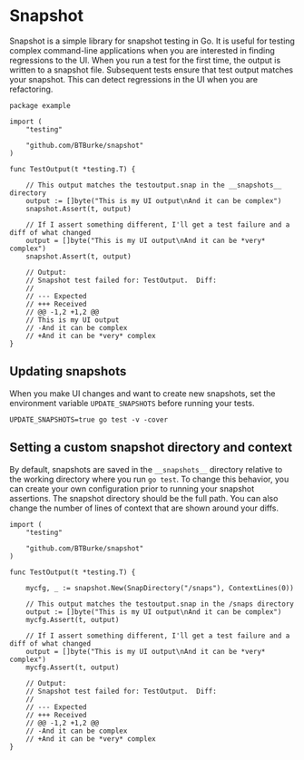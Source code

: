 # Snapshot

Snapshot is a simple library for snapshot testing in Go.  It is useful for testing complex command-line applications when you are interested in finding regressions to the UI.  When you run a test for the first time, the output is written to a snapshot file.  Subsequent tests ensure that test output matches your snapshot.  This can detect regressions in the UI when you are refactoring. 

```
package example

import (
	"testing"

	"github.com/BTBurke/snapshot"
)

func TestOutput(t *testing.T) {

	// This output matches the testoutput.snap in the __snapshots__ directory
	output := []byte("This is my UI output\nAnd it can be complex")
	snapshot.Assert(t, output)

	// If I assert something different, I'll get a test failure and a diff of what changed
	output = []byte("This is my UI output\nAnd it can be *very* complex")
	snapshot.Assert(t, output)

	// Output:
	// Snapshot test failed for: TestOutput.  Diff:
	//
	// --- Expected
	// +++ Received
	// @@ -1,2 +1,2 @@
	// This is my UI output
	// -And it can be complex
	// +And it can be *very* complex
}
```

## Updating snapshots

When you make UI changes and want to create new snapshots, set the environment variable `UPDATE_SNAPSHOTS` before running your tests.

```
UPDATE_SNAPSHOTS=true go test -v -cover
```

## Setting a custom snapshot directory and context

By default, snapshots are saved in the `__snapshots__` directory relative to the working directory where you run `go test`.  To change this behavior, you can create your own configuration prior to running your snapshot assertions.  The snapshot directory should be the full path.  You can also change the number of lines of context that are shown around your diffs.

```
import (
	"testing"

	"github.com/BTBurke/snapshot"
)

func TestOutput(t *testing.T) {

    mycfg, _ := snapshot.New(SnapDirectory("/snaps"), ContextLines(0))

	// This output matches the testoutput.snap in the /snaps directory
	output := []byte("This is my UI output\nAnd it can be complex")
	mycfg.Assert(t, output)

	// If I assert something different, I'll get a test failure and a diff of what changed
	output = []byte("This is my UI output\nAnd it can be *very* complex")
	mycfg.Assert(t, output)

	// Output:
	// Snapshot test failed for: TestOutput.  Diff:
	//
	// --- Expected
	// +++ Received
	// @@ -1,2 +1,2 @@
	// -And it can be complex
	// +And it can be *very* complex
}
```